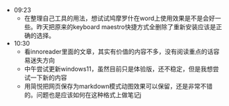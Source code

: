 - 09:23
    - 在整理自己工具的用法，想试试鸠摩罗什在word上使用效果是不是会好一些。昨天把原来的keyboard maestro快捷方式全删除了重新安装应该是正确的选择。
- 10:30
    - 看innoreader里面的文章，其实有价值的内容不多，没有阅读重点的话容易迷失方向
    - 中午尝试更新windows11，虽然目前只是体验版，还不稳定，但是我想尝试一下新的内容
    - 用简悦把网页保存为markdown模式动图效果可以保留，还是非常不错的。问题也是应该如何在这种格式上做笔记j
